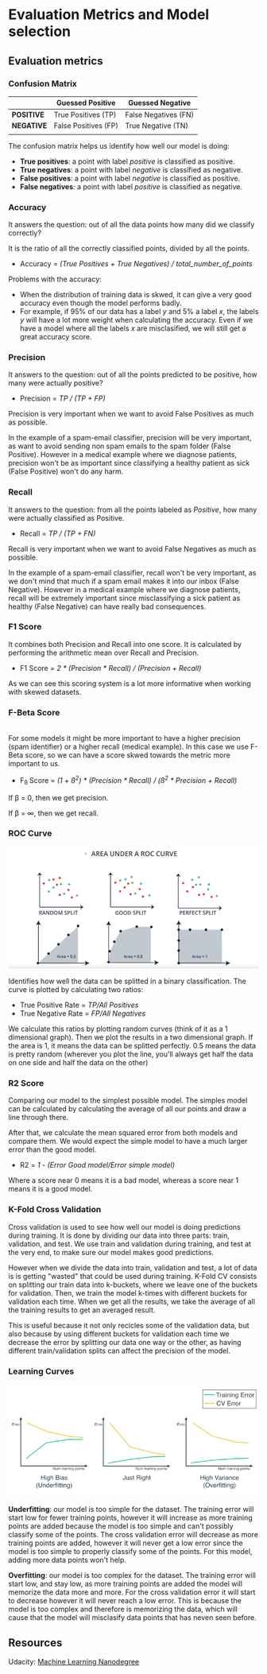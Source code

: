 # **Evaluation Metrics and Model selection**

## **Evaluation metrics**

### **Confusion Matrix**
 |            | **Guessed Positive** | **Guessed Negative** |
 |----  |---- |----  |
 |**POSITIVE**    |True Positives (TP)  |False Negatives (FN) |
 |**NEGATIVE**    |False Positives (FP) |True Negative (TN) |
 |||

 The confusion matrix helps us identify how well our model is doing:
  * **True positives**: a point with label *positive* is classified as positive.
  * **True negatives**: a point with label *negative* is classified as negative.
  * **False positives**: a point with label *negative* is classified as positive.
  * **False negatives**: a point with label *positive* is classified as negative.

  ### **Accuracy**
  It answers the question: out of all the data points how many did we classify correctly?
  
  It is the ratio of all the correctly classified points, divided by all the points.

  * Accuracy =  *(True Positives + True Negatives) / total_number_of_points*

  Problems with the accuracy:
  * When the distribution of training data is skwed, it can give a very good accuracy even though the model performs badly.
  * For example, if 95% of our data has a label _y_ and 5% a label _x_, the labels _y_ will have a lot more weight when calculating the accuracy. Even if we have a model where all the labels _x_ are misclasified, we will still get a great accuracy score.

  ### **Precision**
  It answers to the question: out of all the points predicted to be positive, how many were actually positive?

  * Precision = *TP / (TP + FP)*

  Precision is very important when we want to avoid False Positives as much as possible. 
  
  In the example of a spam-email classifier, precision will be very important, as want to avoid sending non spam emails to the spam folder (False Positive). However in a medical example where we diagnose patients, precision won't be as important since classifying a healthy patient as sick (False Positive) won't do any harm.


### **Recall**

It answers to the question: from all the points labeled as *Positive*, how many were actually classified as Positive.

* Recall = *TP / (TP + FN)*

Recall is very important when we want to avoid False Negatives as much as possible.

In the example of a spam-email classifier, recall won't be very important, as we don't mind that much if a spam email makes it into our inbox (False Negative). However in a medical example where we diagnose patients, recall will be extremely important since misclassifying a sick patient as healthy (False Negative) can have really bad consequences.

### **F1 Score** 

It combines both Precision and Recall into one score. It is calculated by performing the arithmetic mean over Recall and Precision.

* F1 Score = *2 * (Precision * Recall) / (Precision + Recall)*

As we can see this scoring system is a lot more informative when working with skewed datasets.

### **F-Beta Score**
​	
For some models it might be more important to have a higher precision (spam identifier) or a higher recall (medical example). In this case we use F-Beta score, so we can have a score skwed towards the metric more important to us.

* F<sub>ß </sub> Score = *(1 + ß<sup>2</sup>) * (Precision * Recall) / (ß<sup>2</sup> * Precision + Recall)* 

If β = 0, then we get precision.

If β = ∞, then we get recall.



### **ROC Curve**

![Roc Curves](/images/roc_curves.png)

Identifies how well the data can be splitted in a binary classification. The curve is plotted by calculating two ratios:
* True Positive Rate = *TP/All Positives*
* True Negative Rate = *FP/All Negatives*

We calculate this ratios by plotting random curves (think of it as a 1 dimensional graph). Then we plot the results in a two dimensional graph. If the area is 1, it means the data can be splitted perfectly. 0.5 means the data is pretty random (wherever you plot the line, you'll always get half the data on one side and half the data on the other)


### **R2 Score**

Comparing our model to the simplest possible model. The simples model can be calculated by calculating the average of all our points and draw a line through there.

After that, we calculate the mean squared error from both models and compare them. We would expect the simple model to have a much larger error than the good model. 

* R2 = *1 - (Error Good model/Error simple model)*

Where a score near 0 means it is a bad model, whereas a score near 1 means it is a good model.

### **K-Fold Cross Validation**

Cross validation is used to see how well our model is doing predictions during training. It is done by dividing our data into three parts: train, validation, and test. We use train and validation during training, and test at the very end, to make sure our model makes good predictions.

However when we divide the data into train, validation and test, a lot of data is is getting "wasted" that could be used during training. K-Fold CV consists on splitting our train data into k-buckets, where we leave one of the buckets for validation. Then, we train the model k-times with different buckets for validation each time. When we get all the results, we take the average of all the training results to get an averaged result.

This is useful because it not only recicles some of the validation data, but also because by using different buckets for validation each time we decrease the error by splitting our data one way or the other, as having different train/validation splits can affect the precision of the model.


### **Learning Curves**

![Learning Curves](/images/learning_curves.png)

**Underfitting**: our model is too simple for the dataset. The training error will start low for fewer training points, however it will increase as more training points are added because the model is too simple and can't possibly classify some of the points. The cross validation error will decrease as more training points are added, however it will never get a low error since the model is too simple to properly classify some of the points. For this model, adding more data points won't help.

**Overfitting**: our model is too complex for the dataset. The training error will start low, and stay low, as more training points are added the model will memorize the data more and more. For the cross validation error it will start to decrease however it will never reach a low error. This is because the model is too complex and therefore is memorizing the data, which will cause that the model will misclasify data points that has neven seen before.


 ## **Resources**
 Udacity: [Machine Learning Nanodegree](https://www.udacity.com/course/machine-learning-engineer-nanodegree--nd009t)